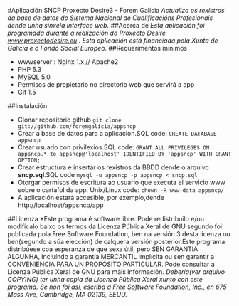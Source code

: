#Aplicación SNCP Proxecto Desire3 - Forem Galicia
*Actualiza os rexistros da base de datos do Sistema Nacional*
*de Cualificacións Profesionais dende unha sinxela interface web.*
##Acerca de
*Esta aplicación foi programada durante a realización do Proxecto Desire www.proxectodesire.eu .*
*Esta aplicación está financiada pola Xunta de Galicia e o Fondo Social Europeo.*
##Requerimentos mínimos
* wwwserver : Nginx 1.x // Apache2 
* PHP 5.3
* MySQL 5.0
* Permisos de propietario no directorio web que servirá a app
* Git 1.5

##Instalación
* Clonar repositorio github `git clone git://github.com/foremgalicia/appsncp`
* Crear a base de datos para a aplicacion.SQL code: `CREATE DATABASE appsncp`
* Crear usuario con privilexios.SQL code: `GRANT ALL PRIVILEGES ON appsncp.* to appsncp@'localhost' IDENTIFIED BY 'appsncp' WITH GRANT OPTION;`
* Crear estructura e insertar os rexistros da BBDD dende o arquivo **sncp.sql**.SQL code `mysql -u appsncp -p appsncp < sncp.sql`
* Otorgar permisos de escritura ao usuario que executa el servicio www sobre o cartafol da app. Unix/Linux code: `chown -R www-data appsncp/`
* A aplicación estará accesible, por exemplo,dende http://localhost/appsncp/app

##Licenza
*Este programa é software libre. Pode redistribuilo e/ou modificalo baixo os termos da Licenza Pública Xeral de GNU segundo foi publicada pola Free Software Foundation, ben na versión 3 desta licenza ou ben(segundo a súa elección) de calquera versión posterior.Este programa distribúese coa esperanza de que sexa útil, pero SEN GARANTÍA ALGUNHA, incluíndo a garantía MERCANTIL implícita ou sen garantir a CONVENIENCIA PARA UN PROPÓSITO PARTICULAR. Pode consultar a Licenza Pública Xeral de GNU para máis información.
*Debería(ver arquivo COPYING) ter unha copia da Licenza Pública Xeral xunto con este programa. Se non foi así, escriba á Free Software Foundation, Inc., en 675 Mass Ave, Cambridge, MA 02139, EEUU.*

